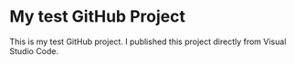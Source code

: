 # My test GitHub Project
This is my test GitHub project. I published this project directly from Visual Studio Code.